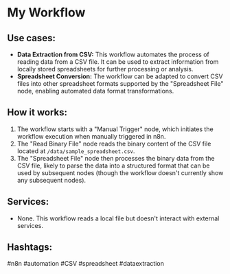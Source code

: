 # My Workflow

## Use cases:

*   **Data Extraction from CSV:** This workflow automates the process of reading data from a CSV file. It can be used to extract information from locally stored spreadsheets for further processing or analysis.
*   **Spreadsheet Conversion:** The workflow can be adapted to convert CSV files into other spreadsheet formats supported by the "Spreadsheet File" node, enabling automated data format transformations.

## How it works:

1.  The workflow starts with a "Manual Trigger" node, which initiates the workflow execution when manually triggered in n8n.
2.  The "Read Binary File" node reads the binary content of the CSV file located at `/data/sample_spreadsheet.csv`.
3.  The "Spreadsheet File" node then processes the binary data from the CSV file, likely to parse the data into a structured format that can be used by subsequent nodes (though the workflow doesn't currently show any subsequent nodes).

## Services:

*   None. This workflow reads a local file but doesn't interact with external services.

## Hashtags:

#n8n #automation #CSV #spreadsheet #dataextraction
